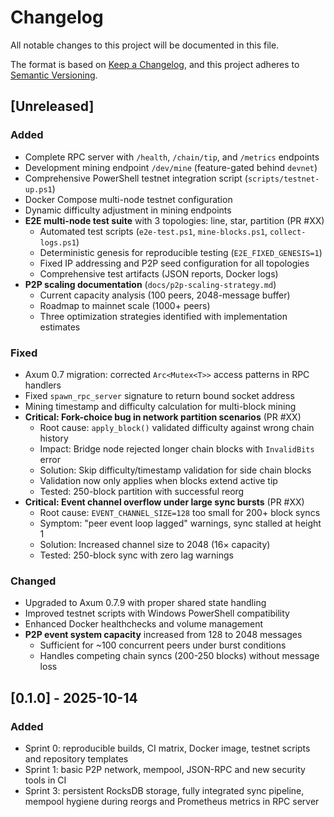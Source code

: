 # Changelog

All notable changes to this project will be documented in this file.

The format is based on [Keep a Changelog](https://keepachangelog.com/en/1.1.0/),
and this project adheres to [Semantic Versioning](https://semver.org/spec/v2.0.0.html).

## [Unreleased]

### Added
- Complete RPC server with `/health`, `/chain/tip`, and `/metrics` endpoints
- Development mining endpoint `/dev/mine` (feature-gated behind `devnet`)
- Comprehensive PowerShell testnet integration script (`scripts/testnet-up.ps1`)
- Docker Compose multi-node testnet configuration
- Dynamic difficulty adjustment in mining endpoints
- **E2E multi-node test suite** with 3 topologies: line, star, partition (PR #XX)
  - Automated test scripts (`e2e-test.ps1`, `mine-blocks.ps1`, `collect-logs.ps1`)
  - Deterministic genesis for reproducible testing (`E2E_FIXED_GENESIS=1`)
  - Fixed IP addressing and P2P seed configuration for all topologies
  - Comprehensive test artifacts (JSON reports, Docker logs)
- **P2P scaling documentation** (`docs/p2p-scaling-strategy.md`)
  - Current capacity analysis (100 peers, 2048-message buffer)
  - Roadmap to mainnet scale (1000+ peers)
  - Three optimization strategies identified with implementation estimates

### Fixed
- Axum 0.7 migration: corrected `Arc<Mutex<T>>` access patterns in RPC handlers
- Fixed `spawn_rpc_server` signature to return bound socket address
- Mining timestamp and difficulty calculation for multi-block mining
- **Critical: Fork-choice bug in network partition scenarios** (PR #XX)
  - Root cause: `apply_block()` validated difficulty against wrong chain history
  - Impact: Bridge node rejected longer chain blocks with `InvalidBits` error
  - Solution: Skip difficulty/timestamp validation for side chain blocks
  - Validation now only applies when blocks extend active tip
  - Tested: 250-block partition with successful reorg
- **Critical: Event channel overflow under large sync bursts** (PR #XX)
  - Root cause: `EVENT_CHANNEL_SIZE=128` too small for 200+ block syncs
  - Symptom: "peer event loop lagged" warnings, sync stalled at height 1
  - Solution: Increased channel size to 2048 (16× capacity)
  - Tested: 250-block sync with zero lag warnings

### Changed
- Upgraded to Axum 0.7.9 with proper shared state handling
- Improved testnet scripts with Windows PowerShell compatibility
- Enhanced Docker healthchecks and volume management
- **P2P event system capacity** increased from 128 to 2048 messages
  - Sufficient for ~100 concurrent peers under burst conditions
  - Handles competing chain syncs (200-250 blocks) without message loss

## [0.1.0] - 2025-10-14

### Added
- Sprint 0: reproducible builds, CI matrix, Docker image, testnet scripts and repository templates
- Sprint 1: basic P2P network, mempool, JSON-RPC and new security tools in CI
- Sprint 3: persistent RocksDB storage, fully integrated sync pipeline,
  mempool hygiene during reorgs and Prometheus metrics in RPC server
